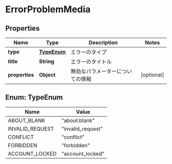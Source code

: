 

# ErrorProblemMedia


## Properties

| Name | Type | Description | Notes |
|------------ | ------------- | ------------- | -------------|
|**type** | [**TypeEnum**](#TypeEnum) | エラーのタイプ |  |
|**title** | **String** | エラーのタイトル |  |
|**properties** | **Object** | 無効なパラメーターについての情報 |  [optional] |



## Enum: TypeEnum

| Name | Value |
|---- | -----|
| ABOUT_BLANK | &quot;about:blank&quot; |
| INVALID_REQUEST | &quot;invalid_request&quot; |
| CONFLICT | &quot;conflict&quot; |
| FORBIDDEN | &quot;forbidden&quot; |
| ACCOUNT_LOCKED | &quot;account_locked&quot; |



